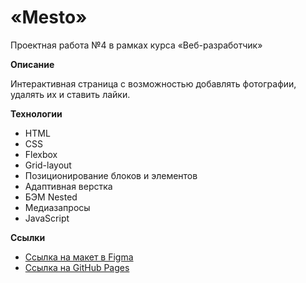 # «Mesto»
Проектная работа №4 в рамках курса «Веб-разработчик»


**Описание**

Интерактивная страница с возможностью добавлять фотографии, удалять их и ставить лайки.


**Технологии**
* HTML
* CSS
* Flexbox
* Grid-layout
* Позиционирование блоков и элементов
* Адаптивная верстка
* БЭМ Nested
* Медиазапросы
* JavaScript


**Ссылки**

* [Ссылка на макет в Figma](https://www.figma.com/file/2cn9N9jSkmxD84oJik7xL7/JavaScript.-Sprint-4?node-id=0%3A1)
* [Ссылка на GitHub Pages](https://yambikov.github.io/mesto/)